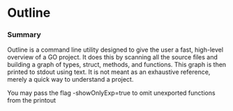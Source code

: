 # Outline

### Summary

Outline is a command line utility designed to give the user a fast, high-level overview of a GO project. It does this by scanning all the source files and building a graph of types, struct, methods, and functions. This graph is then printed to stdout using text. It is not meant as an exhaustive reference, merely a quick way to understand a project.

You may pass the flag -showOnlyExp=true to omit unexported functions from the printout
